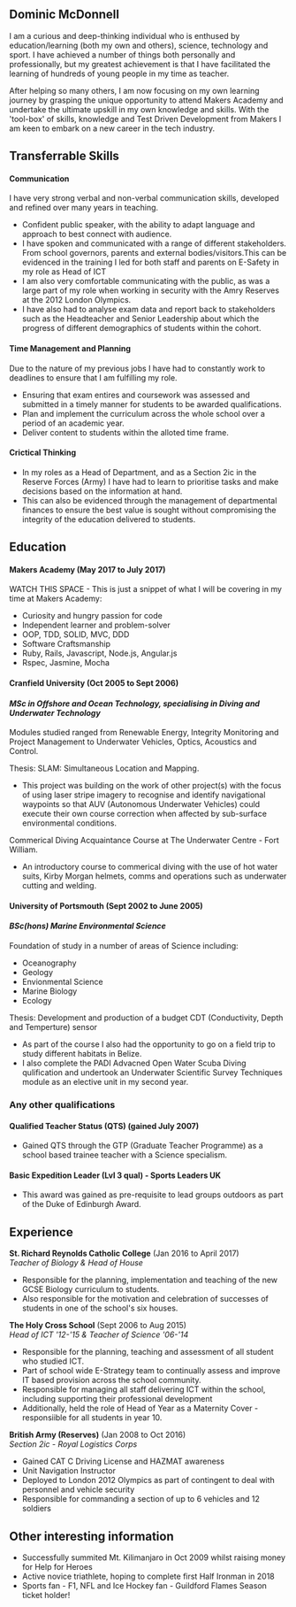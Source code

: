 ## Dominic McDonnell

I am a curious and deep-thinking individual who is enthused by education/learning (both my own and others), science, technology and sport. I have achieved a number of things both personally and professionally, but my greatest achievement is that I have facilitated the learning of hundreds of young people in my time as teacher. 

After helping so many others, I am now focusing on my own learning journey by grasping the unique opportunity to attend Makers Academy and undertake the ultimate upskill in my own knowledge and skills. With the 'tool-box' of skills, knowledge and Test Driven Development from Makers I am keen to embark on a new career in the tech industry.

## Transferrable Skills

#### Communication

I have very strong verbal and non-verbal communication skills, developed and refined over many years in teaching.

- Confident public speaker, with the ability to adapt language and approach to best connect with audience.
- I have spoken and communicated with a range of different stakeholders. From school governors, parents and external bodies/visitors.This can be evidenced in the training I led for both staff and parents on E-Safety in my role as Head of ICT
- I am also very comfortable communicating with the public, as was a large part of my role when working in security with the Amry Reserves at the 2012 London Olympics.
- I have also had to analyse exam data and report back to stakeholders such as the Headteacher and Senior Leadership about which the progress of different demographics of students within the cohort.

#### Time Management and Planning

Due to the nature of my previous jobs I have had to constantly work to deadlines to ensure that I am fulfilling my role.

- Ensuring that exam entires and coursework was assessed and submitted in a timely manner for students to be awarded qualifications. 
- Plan and implement the curriculum across the whole school over a period of an academic year.
- Deliver content to students within the alloted time frame.

#### Crictical Thinking

- In my roles as a Head of Department, and as a Section 2ic in the Reserve Forces (Army) I have had to learn to prioritise tasks and make decisions based on the information at hand. 
- This can also be evidenced through the management of departmental finances to ensure the best value is sought without compromising the integrity of the education delivered to students.

## Education

#### Makers Academy (May 2017 to July 2017)

WATCH THIS SPACE - This is just a snippet of what I will be covering in my time at Makers Academy:
- Curiosity and hungry passion for code
- Independent learner and problem-solver
- OOP, TDD, SOLID, MVC, DDD
- Software Craftsmanship
- Ruby, Rails, Javascript, Node.js, Angular.js
- Rspec, Jasmine, Mocha

#### Cranfield University (Oct 2005 to Sept 2006)
#### *MSc in Offshore and Ocean Technology, specialising in Diving and Underwater Technology*

Modules studied ranged from Renewable Energy, Integrity Monitoring and Project Management to Underwater Vehicles, Optics, Acoustics and Control.

Thesis: SLAM: Simultaneous Location and Mapping. 
  - This project was building on the work of other project(s) with the focus of using laser stripe imagery to recognise and identify navigational waypoints so that AUV (Autonomous Underwater Vehicles) could execute their own course correction when affected by sub-surface environmental conditions.
  
Commerical Diving Acquaintance Course at The Underwater Centre - Fort William.
  - An introductory course to commerical diving with the use of hot water suits, Kirby Morgan helmets, comms and operations such as underwater cutting and welding.


#### University of Portsmouth (Sept 2002 to June 2005)
#### *BSc(hons) Marine Environmental Science*

Foundation of study in a number of areas of Science including:
  * Oceanography
  * Geology
  * Envionmental Science
  * Marine Biology
  * Ecology
  
Thesis: Development and production of a budget CDT (Conductivity, Depth and Temperture) sensor
- As part of the course I also had the opportunity to go on a field trip to study different habitats in Belize. 
- I also complete the PADI Advacned Open Water Scuba Diving qulification and undertook an Underwater Scientific Survey Techniques module as an elective unit in my second year.

### Any other qualifications

#### Qualified Teacher Status (QTS) (gained July 2007)
- Gained QTS through the GTP (Graduate Teacher Programme) as a school based trainee teacher with a Science specialism.

#### Basic Expedition Leader (Lvl 3 qual) - Sports Leaders UK
- This award was gained as pre-requisite to lead groups outdoors as part of the Duke of Edinburgh Award. 

## Experience

**St. Richard Reynolds Catholic College** (Jan 2016 to April 2017)    
*Teacher of Biology & Head of House* 
- Responsible for the planning, implementation and teaching of the new GCSE Biology curriculum to students. 
- Also responsible for the motivation and celebration of successes of students in one of the school's six houses.

**The Holy Cross School** (Sept 2006 to Aug 2015)   
*Head of ICT '12-'15 & Teacher of Science '06-'14*  
- Responsible for the planning, teaching and assessment of all student who studied ICT. 
- Part of school wide E-Strategy team to continually assess and improve IT based provision across the school community.
- Responsible for managing all staff delivering ICT within the school, including supporting their professional development
- Additionally, held the role of Head of Year as a Maternity Cover - responsiible for all students in year 10.

**British Army (Reserves)** (Jan 2008 to Oct 2016)   
*Section 2ic - Royal Logistics Corps*
- Gained CAT C Driving License and HAZMAT awareness 
- Unit Navigation Instructor
- Deployed to London 2012 Olympics as part of contingent to deal with personnel and vehicle security
- Responsible for commanding a section of up to 6 vehicles and 12 soldiers

## Other interesting information
- Successfully summited Mt. Kilimanjaro in Oct 2009 whilst raising money for Help for Heroes
- Active novice triathlete, hoping to complete first Half Ironman in 2018
- Sports fan - F1, NFL and Ice Hockey fan - Guildford Flames Season ticket holder!
